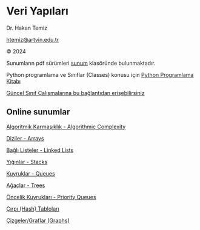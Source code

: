 # Veri Yapıları 

Dr. Hakan Temiz

htemiz@artvin.edu.tr

&copy; 2024



Sunumların pdf sürümleri [sunum](https://github.com/htemiz/Lectures/tree/main/Veri-Yapilari/sunum) klasöründe bulunmaktadır. 

Python programlama ve Sınıflar (Classes) konusu için [Python Programlama Kitabı](https://github.com/htemiz/Lectures/blob/main/Python-ile-Programlamaya-Giris/Python-ile-Programlamaya-Giris.ipynb)

[Güncel Sınıf Çalışmalarına bu bağlantıdan erişebilirsiniz](https://colab.research.google.com/drive/1GWaL0WGJ60Rdpt255NjHoPW9qzSi3WUH?usp=sharing)

## Online sunumlar

[Algoritmik Karmaşıklık - Algorithmic Complexity](https://docs.google.com/presentation/d/e/2PACX-1vTgRWS70ZLaKyEQyARpULcfoapXgzveI9DYLZ70drJeSvrqqvdN-w_L4k_-sdxW7WR1MrX6S__qXXE_/pub?start=true&loop=false&delayms=30000)

[Diziler - Arrays](https://docs.google.com/presentation/d/e/2PACX-1vSl_HN73FXLQS-1bUZYKZtpNhfyzQAd6edvXNkenQE0p3agB6kFJ8vIKR-ViH7K1ch8jAQGspnrzrsd/pub?start=false&loop=false&delayms=30000)

[Bağlı Listeler - Linked Lists](https://docs.google.com/presentation/d/e/2PACX-1vQgF4YbA2RZRc-vqcBJgvSX2MYe0fPKG10EU7DelAVPr5fiWsqWvlc3kuMozA84JfwsjFkBnYQ_CO75/pub?start=true&loop=false&delayms=30000)

[Yığınlar - Stacks](https://docs.google.com/presentation/d/e/2PACX-1vR03mIoukRjH5x4PvqHvtsRtLwULPGMUCdDxH4gl7xQnPZOMi2HsK87nR6QEnPS_hrywrLAdcxU8tq9/pub?start=false&loop=false&delayms=3000)

[Kuyruklar - Queues](https://docs.google.com/presentation/d/e/2PACX-1vQHBgpLAYBONajxYplRB2YUBNyPYLdseNBy7EYWqeitbuvuMJ3_e6VhpVlZ7VA6_gs8c47M14dikUPK/pub?start=true&loop=false&delayms=30000)

[Ağaçlar - Trees](https://docs.google.com/presentation/d/e/2PACX-1vT3CbaF9oYI9RYwTz_MhuLuiIV9U8SobPwA-bWOakOr4-XnFKcFJ5ixAYIdREUHUBCslxXACrTSRo-g/pub?start=true&loop=false&delayms=3000)

[Öncelik Kuyrukları - Priority Queues](https://docs.google.com/presentation/d/e/2PACX-1vSecPiux3MNB2XqE6AZoAqISiJtMCYK5rhXxBKgmOx2d0kmAOlWgMXXrIByOl4sAuwB7Mwx4CDn3q-n/pub?start=true&loop=false&delayms=3000)

[Çırpı (Hash) Tabloları](https://docs.google.com/presentation/d/e/2PACX-1vT5pjy_0UYvkuYg5ub_cL_6xuLiljAtpex-PH5BgqxPlNivx2ylFAjGWzOV7q9kKsMZcHemHVMOSs6I/pub?start=true&loop=false&delayms=3000)

[Çizgeler/Graflar (Graphs)](https://docs.google.com/presentation/d/e/2PACX-1vTlNPbDDLG-j9Iqtx_V89mMoAI1ZkGeQLS0Ca-b-4Fj6aLfTmPVoWVevIPAUuJJ7L1hZCUIliuQf2My/pub?start=false&loop=false&delayms=5000)

